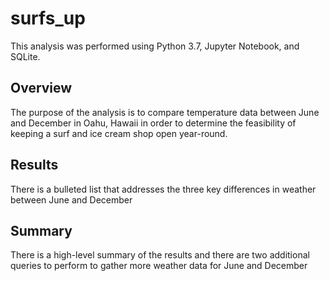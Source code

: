 # surfs_up
This analysis was performed using Python 3.7, Jupyter Notebook, and SQLite.

## Overview
The purpose of the analysis is to compare temperature data between June and December in Oahu, Hawaii in order to determine the feasibility of keeping a surf and ice cream shop open year-round.

## Results
There is a bulleted list that addresses the three key differences in weather between June and December

## Summary
There is a high-level summary of the results and there are two additional queries to perform to gather more weather data for June and December

